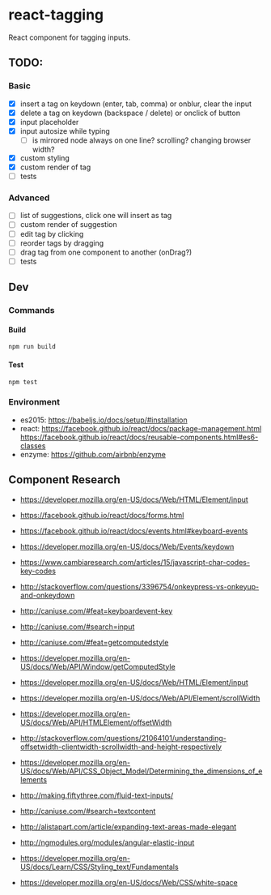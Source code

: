 # react-tagging
React component for tagging inputs.

## TODO:
### Basic
- [X] insert a tag on keydown (enter, tab, comma) or onblur, clear the input
- [X] delete a tag on keydown (backspace / delete) or onclick of button
- [X] input placeholder
- [X] input autosize while typing
  - [ ] is mirrored node always on one line? scrolling? changing browser width?
- [X] custom styling
- [X] custom render of tag
- [ ] tests

### Advanced
- [ ] list of suggestions, click one will insert as tag
- [ ] custom render of suggestion
- [ ] edit tag by clicking
- [ ] reorder tags by dragging
- [ ] drag tag from one component to another (onDrag?)
- [ ] tests

## Dev
### Commands
#### Build
```
npm run build
```

#### Test
```
npm test
```

### Environment
- es2015: https://babeljs.io/docs/setup/#installation
- react: https://facebook.github.io/react/docs/package-management.html
https://facebook.github.io/react/docs/reusable-components.html#es6-classes
- enzyme: https://github.com/airbnb/enzyme

## Component Research
- https://developer.mozilla.org/en-US/docs/Web/HTML/Element/input
- https://facebook.github.io/react/docs/forms.html
- https://facebook.github.io/react/docs/events.html#keyboard-events
- https://developer.mozilla.org/en-US/docs/Web/Events/keydown
- https://www.cambiaresearch.com/articles/15/javascript-char-codes-key-codes
- http://stackoverflow.com/questions/3396754/onkeypress-vs-onkeyup-and-onkeydown
- http://caniuse.com/#feat=keyboardevent-key
- http://caniuse.com/#search=input
- http://caniuse.com/#feat=getcomputedstyle
- https://developer.mozilla.org/en-US/docs/Web/API/Window/getComputedStyle

- https://developer.mozilla.org/en-US/docs/Web/HTML/Element/input
- https://developer.mozilla.org/en-US/docs/Web/API/Element/scrollWidth
- https://developer.mozilla.org/en-US/docs/Web/API/HTMLElement/offsetWidth
- http://stackoverflow.com/questions/21064101/understanding-offsetwidth-clientwidth-scrollwidth-and-height-respectively
- https://developer.mozilla.org/en-US/docs/Web/API/CSS_Object_Model/Determining_the_dimensions_of_elements
- http://making.fiftythree.com/fluid-text-inputs/
- http://caniuse.com/#search=textcontent

- http://alistapart.com/article/expanding-text-areas-made-elegant
- http://ngmodules.org/modules/angular-elastic-input

- https://developer.mozilla.org/en-US/docs/Learn/CSS/Styling_text/Fundamentals
- https://developer.mozilla.org/en-US/docs/Web/CSS/white-space

